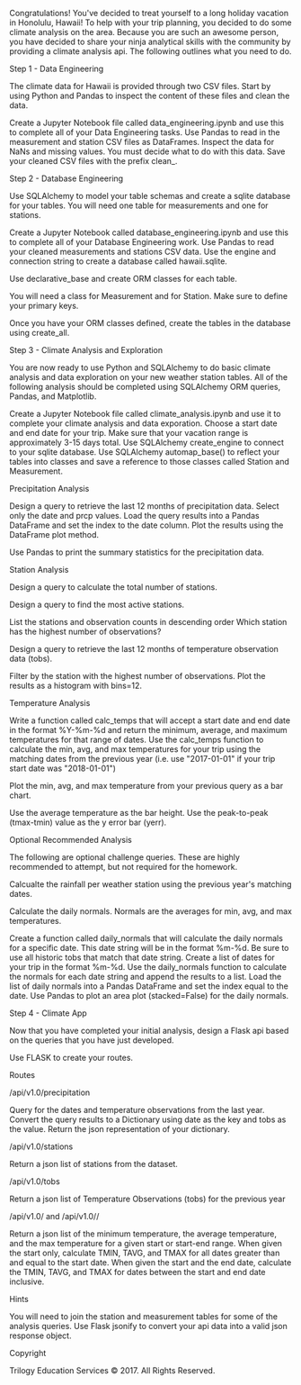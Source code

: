 Congratulations! You've decided to treat yourself to a long holiday vacation in Honolulu, Hawaii! To help with your trip planning, you decided to do some climate analysis on the area. Because you are such an awesome person, you have decided to share your ninja analytical skills with the community by providing a climate analysis api. The following outlines what you need to do.


Step 1 - Data Engineering

The climate data for Hawaii is provided through two CSV files. Start by using Python and Pandas to inspect the content of these files and clean the data.


Create a Jupyter Notebook file called data_engineering.ipynb and use this to complete all of your Data Engineering tasks.
Use Pandas to read in the measurement and station CSV files as DataFrames.
Inspect the data for NaNs and missing values. You must decide what to do with this data.
Save your cleaned CSV files with the prefix clean_.





Step 2 - Database Engineering

Use SQLAlchemy to model your table schemas and create a sqlite database for your tables. You will need one table for measurements and one for stations.


Create a Jupyter Notebook called database_engineering.ipynb and use this to complete all of your Database Engineering work.
Use Pandas to read your cleaned measurements and stations CSV data.
Use the engine and connection string to create a database called hawaii.sqlite.

Use declarative_base and create ORM classes for each table.


You will need a class for Measurement and for Station.
Make sure to define your primary keys.


Once you have your ORM classes defined, create the tables in the database using create_all.





Step 3 - Climate Analysis and Exploration

You are now ready to use Python and SQLAlchemy to do basic climate analysis and data exploration on your new weather station tables. All of the following analysis should be completed using SQLAlchemy ORM queries, Pandas, and Matplotlib.


Create a Jupyter Notebook file called climate_analysis.ipynb and use it to complete your climate analysis and data exporation.
Choose a start date and end date for your trip. Make sure that your vacation range is approximately 3-15 days total.
Use SQLAlchemy create_engine to connect to your sqlite database.
Use SQLAlchemy automap_base() to reflect your tables into classes and save a reference to those classes called Station and Measurement.



Precipitation Analysis


Design a query to retrieve the last 12 months of precipitation data.
Select only the date and prcp values.
Load the query results into a Pandas DataFrame and set the index to the date column.
Plot the results using the DataFrame plot method.





Use Pandas to print the summary statistics for the precipitation data.



Station Analysis


Design a query to calculate the total number of stations.

Design a query to find the most active stations.


List the stations and observation counts in descending order
Which station has the highest number of observations?



Design a query to retrieve the last 12 months of temperature observation data (tobs).


Filter by the station with the highest number of observations.
Plot the results as a histogram with bins=12.







Temperature Analysis


Write a function called calc_temps that will accept a start date and end date in the format %Y-%m-%d and return the minimum, average, and maximum temperatures for that range of dates.
Use the calc_temps function to calculate the min, avg, and max temperatures for your trip using the matching dates from the previous year (i.e. use "2017-01-01" if your trip start date was "2018-01-01")

Plot the min, avg, and max temperature from your previous query as a bar chart.


Use the average temperature as the bar height.
Use the peak-to-peak (tmax-tmin) value as the y error bar (yerr).







Optional Recommended Analysis



The following are optional challenge queries. These are highly recommended to attempt, but not required for the homework.


Calcualte the rainfall per weather station using the previous year's matching dates.



Calculate the daily normals. Normals are the averages for min, avg, and max temperatures.


Create a function called daily_normals that will calculate the daily normals for a specific date. This date string will be in the format %m-%d. Be sure to use all historic tobs that match that date string.
Create a list of dates for your trip in the format %m-%d. Use the daily_normals function to calculate the normals for each date string and append the results to a list.
Load the list of daily normals into a Pandas DataFrame and set the index equal to the date.
Use Pandas to plot an area plot (stacked=False) for the daily normals.









Step 4 - Climate App

Now that you have completed your initial analysis, design a Flask api based on the queries that you have just developed.


Use FLASK to create your routes.



Routes



/api/v1.0/precipitation


Query for the dates and temperature observations from the last year.
Convert the query results to a Dictionary using date as the key and tobs as the value.
Return the json representation of your dictionary.



/api/v1.0/stations


Return a json list of stations from the dataset.



/api/v1.0/tobs


Return a json list of Temperature Observations (tobs) for the previous year



/api/v1.0/<start> and /api/v1.0/<start>/<end>


Return a json list of the minimum temperature, the average temperature, and the max temperature for a given start or start-end range.
When given the start only, calculate TMIN, TAVG, and TMAX for all dates greater than and equal to the start date.
When given the start and the end date, calculate the TMIN, TAVG, and TMAX for dates between the start and end date inclusive.





Hints


You will need to join the station and measurement tables for some of the analysis queries.
Use Flask jsonify to convert your api data into a valid json response object.



Copyright

Trilogy Education Services © 2017. All Rights Reserved.
